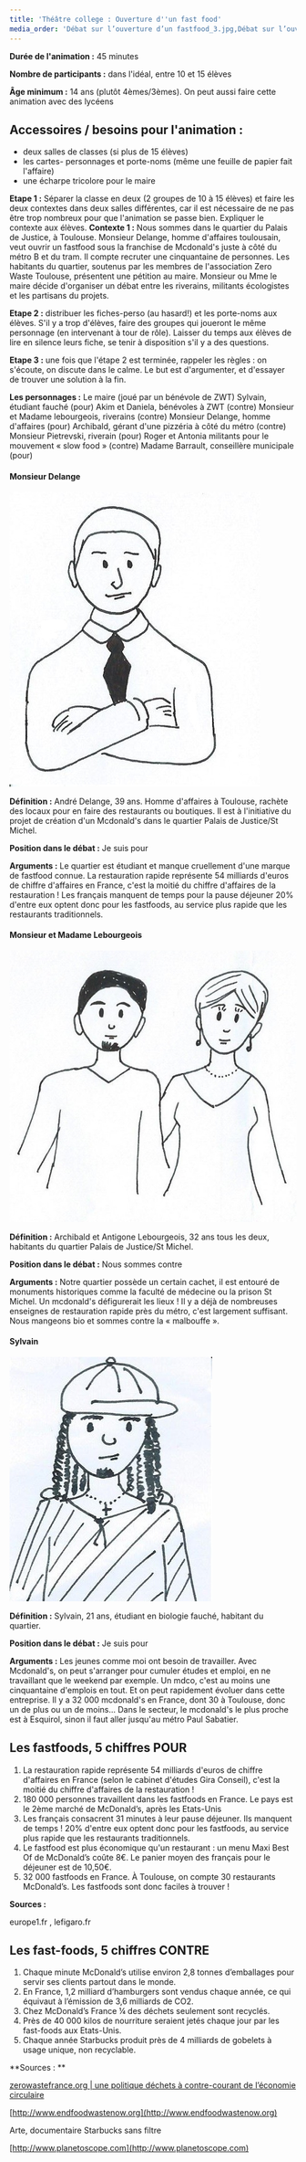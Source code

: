 ```yaml
---
title: 'Théâtre college : Ouverture d''un fast food'
media_order: 'Débat sur l’ouverture d’un fastfood_3.jpg,Débat sur l’ouverture d’un fastfood_4.jpg,Débat sur l’ouverture d’un fastfood_5.jpg,Débat sur l’ouverture d’un fastfood_6.jpg,Débat sur l’ouverture d’un fastfood_7.jpg,Débat sur l’ouverture d’un fastfood_8.jpg,Débat sur l’ouverture d’un fastfood.jpg,Débat sur l’ouverture d’un fastfood_2.jpg'
---
```


**Durée de l'animation :** 45 minutes

**Nombre de participants :** dans l'idéal, entre 10 et 15 élèves

**Âge minimum :** 14 ans (plutôt 4èmes/3èmes). On peut aussi faire cette animation avec des lycéens

## Accessoires / besoins pour l'animation :
* deux salles de classes (si plus de 15 élèves)
* les cartes- personnages et porte-noms (même une feuille de papier fait l'affaire)
* une écharpe tricolore pour le maire

**Etape 1 :**
Séparer la classe en deux (2 groupes de 10 à 15 élèves) et faire les deux contextes dans deux salles différentes, car il est nécessaire de ne pas être trop nombreux pour que l'animation se passe bien. Expliquer le contexte aux élèves.
**Contexte 1 :**
Nous sommes dans le quartier du Palais de Justice, à Toulouse. Monsieur Delange, homme d'affaires toulousain, veut ouvrir un fastfood sous la franchise de Mcdonald's juste à côté du métro
B et du tram. Il compte recruter une cinquantaine de personnes.
Les habitants du quartier, soutenus par les membres de l'association Zero Waste Toulouse, présentent une pétition au maire. Monsieur ou Mme le maire décide d'organiser un débat entre les riverains, militants écologistes et les partisans du projets.

**Etape 2 :** distribuer les fiches-perso (au hasard!) et les porte-noms aux élèves. S'il y a trop d'élèves,
faire des groupes qui joueront le même personnage (en intervenant à tour de rôle). Laisser du
temps aux élèves de lire en silence leurs fiche, se tenir à disposition s'il y a des questions.

**Etape 3 :** une fois que l'étape 2 est terminée, rappeler les règles : on s'écoute, on discute dans le calme. Le but est d'argumenter, et d'essayer de trouver une solution à la fin.

**Les personnages :**
Le maire (joué par un bénévole de ZWT)
Sylvain, étudiant fauché (pour)
Akim et Daniela, bénévoles à ZWT (contre)
Monsieur et Madame lebourgeois, riverains (contre)
Monsieur Delange, homme d'affaires (pour)
Archibald, gérant d'une pizzéria à côté du métro (contre)
Monsieur Pietrevski, riverain (pour)
Roger et Antonia militants pour le mouvement « slow food » (contre)
Madame Barrault, conseillère municipale (pour)

#### Monsieur Delange

![](D%C3%A9bat%20sur%20l%E2%80%99ouverture%20d%E2%80%99un%20fastfood.jpg)

**Définition :**
André Delange, 39 ans.
Homme d'affaires à Toulouse, rachète des locaux pour en faire des restaurants ou boutiques.
Il est à l'initiative du projet de création d'un Mcdonald's dans le quartier Palais de Justice/St Michel.

**Position dans le débat :**
Je suis pour

**Arguments :**
Le quartier est étudiant et manque cruellement d'une marque de fastfood connue. La restauration rapide représente 54 milliards d'euros de chiffre d'affaires en France, c'est la moitié du chiffre d'affaires de la restauration ! Les français manquent de temps pour la pause déjeuner 20% d'entre eux optent donc pour
les fastfoods, au service plus rapide que les restaurants traditionnels.

#### Monsieur et Madame Lebourgeois

![](D%C3%A9bat%20sur%20l%E2%80%99ouverture%20d%E2%80%99un%20fastfood_2.jpg)

**Définition :**
Archibald et Antigone Lebourgeois, 32 ans tous les deux, habitants du quartier
Palais de Justice/St Michel.

**Position dans le débat :**
Nous sommes contre

**Arguments :**
Notre quartier possède un certain cachet, il est entouré de monuments historiques comme la faculté de médecine ou la prison St Michel. Un
mcdonald's défigurerait les lieux !
Il y a déjà de nombreuses enseignes de restauration rapide près du métro, c'est largement suffisant.
Nous mangeons bio et sommes contre la « malbouffe ».


#### Sylvain

![](D%C3%A9bat%20sur%20l%E2%80%99ouverture%20d%E2%80%99un%20fastfood_3.jpg)

**Définition :**
Sylvain, 21 ans, étudiant en biologie fauché, habitant du quartier.

**Position dans le débat :**
Je suis pour

**Arguments :**
Les jeunes comme moi ont besoin de travailler. Avec Mcdonald's, on peut s'arranger pour cumuler études et emploi, en ne travaillant que le weekend par
exemple. Un mdco, c'est au moins une cinquantaine d'emplois en tout. Et on peut rapidement évoluer dans cette entreprise.
Il y a 32 000 mcdonald's en France, dont 30 à Toulouse, donc un de plus ou un de moins... Dans le secteur, le mcdonald's le plus proche est à Esquirol,
sinon il faut aller jusqu'au métro Paul Sabatier.


## Les fastfoods, 5 chiffres POUR

1. La restauration rapide représente 54 milliards d'euros de chiffre d'affaires en France (selon le cabinet d'études Gira Conseil), c'est la moitié du chiffre d'affaires de la restauration !
2. 180 000 personnes travaillent dans les fastfoods en France. Le pays est le 2ème marché de McDonald’s, après les Etats-Unis
3. Les français consacrent 31 minutes à leur pause déjeuner. Ils manquent de temps ! 20% d'entre eux optent donc pour les fastfoods, au service plus rapide que les restaurants traditionnels.
4. Le fastfood est plus économique qu'un restaurant : un menu Maxi Best Of de McDonald’s coûte 8€. Le panier moyen des français pour le déjeuner est de 10,50€.
5. 32 000 fastfoods en France. À Toulouse, on compte 30 restaurants McDonald’s. Les fastfoods sont donc faciles à trouver !
 
**Sources :**

europe1.fr , lefigaro.fr

## Les fast-foods, 5 chiffres CONTRE

1. Chaque minute McDonald’s utilise environ 2,8 tonnes d’emballages pour servir ses clients partout dans le monde.
2. En France, 1,2 milliard d’hamburgers sont vendus chaque année, ce qui équivaut à l’émission de 3,6 milliards de CO2.
3. Chez McDonald’s France ¼ des déchets seulement sont recyclés.
4. Près de 40 000 kilos de nourriture seraient jetés chaque jour par les fast-foods aux Etats-Unis.
5. Chaque année Starbucks produit près de 4 milliards de gobelets à usage unique, non recyclable.

**Sources : **

[zerowastefrance.org | une politique déchets à contre-courant de l’économie circulaire](http://www.zerowastefrance.org/wp-content/uploads/2018/02/rapport-mc-do-web.pdf)

[http://www.endfoodwastenow.org](http://www.endfoodwastenow.org)

Arte, documentaire Starbucks sans filtre

[http://www.planetoscope.com](http://www.planetoscope.com)